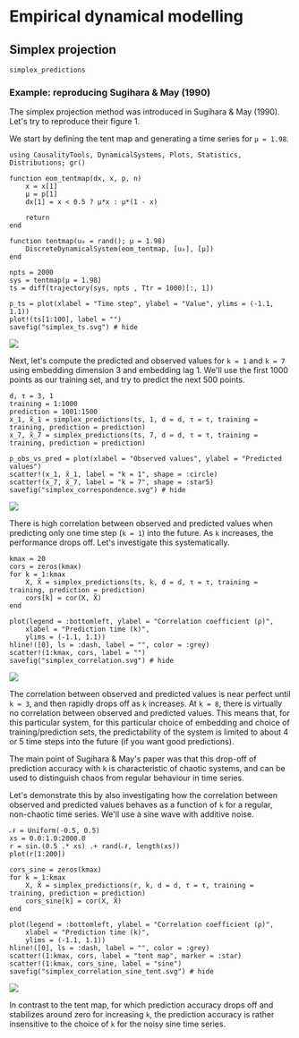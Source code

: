 # Empirical dynamical modelling

## Simplex projection

```@docs
simplex_predictions
```

### Example: reproducing Sugihara & May (1990)

The simplex projection method was introduced in Sugihara & May (1990). Let's try to reproduce their figure 1.

We start by defining the tent map and generating a time series for `μ = 1.98`.

```@example simplex_projection
using CausalityTools, DynamicalSystems, Plots, Statistics, Distributions; gr()

function eom_tentmap(dx, x, p, n)
    x = x[1]
    μ = p[1]
    dx[1] = x < 0.5 ? μ*x : μ*(1 - x)

    return
end

function tentmap(u₀ = rand(); μ = 1.98)
    DiscreteDynamicalSystem(eom_tentmap, [u₀], [μ])
end 

npts = 2000
sys = tentmap(μ = 1.98)
ts = diff(trajectory(sys, npts , Ttr = 1000)[:, 1])

p_ts = plot(xlabel = "Time step", ylabel = "Value", ylims = (-1.1, 1.1))
plot!(ts[1:100], label = "")
savefig("simplex_ts.svg") # hide
```

![](simplex_ts.svg)

Next, let's compute the predicted and observed values for `k = 1` and `k = 7` using embedding dimension 3 and 
embedding lag 1. We'll use the first 1000 points as our training set, and try to predict the next 500 points. 

```@example simplex_projection
d, τ = 3, 1
training = 1:1000
prediction = 1001:1500
x_1, x̃_1 = simplex_predictions(ts, 1, d = d, τ = τ, training = training, prediction = prediction)
x_7, x̃_7 = simplex_predictions(ts, 7, d = d, τ = τ, training = training, prediction = prediction)

p_obs_vs_pred = plot(xlabel = "Observed values", ylabel = "Predicted values")
scatter!(x_1, x̃_1, label = "k = 1", shape = :circle)
scatter!(x_7, x̃_7, label = "k = 7", shape = :star5)
savefig("simplex_correspondence.svg") # hide
```

![](simplex_correspondence.svg)

There is high correlation between observed and predicted values when predicting only one time step (`k = 1`)
into the future. As `k` increases, the performance drops off. Let's investigate this systematically.

```@example simplex_projection
kmax = 20
cors = zeros(kmax)
for k = 1:kmax
    X, X̃ = simplex_predictions(ts, k, d = d, τ = τ, training = training, prediction = prediction)
    cors[k] = cor(X, X̃)
end

plot(legend = :bottomleft, ylabel = "Correlation coefficient (ρ)", 
    xlabel = "Prediction time (k)",
    ylims = (-1.1, 1.1))
hline!([0], ls = :dash, label = "", color = :grey)
scatter!(1:kmax, cors, label = "")
savefig("simplex_correlation.svg") # hide
```

![](simplex_correlation.svg)

The correlation between observed and predicted values is near perfect until `k = 3`, and then rapidly 
drops off as `k` increases. At `k = 8`, there is virtually no correlation between observed and predicted values.
This means that, for this particular system, for this particular choice of embedding and choice of training/prediction sets, the predictability of the system is limited to about 4 or 5 time steps into the future (if you want good predictions). 

The main point of Sugihara & May's paper was that this drop-off of prediction accuracy with `k` is characteristic of chaotic systems, and can be used to distinguish chaos from regular behaviour in time series.

Let's demonstrate this by also investigating how the correlation between observed and predicted values behaves as a function of `k` for a regular, non-chaotic time series. We'll use a sine wave with additive noise.

```@example simplex_projection
𝒩 = Uniform(-0.5, 0.5)
xs = 0.0:1.0:2000.0
r = sin.(0.5 .* xs) .+ rand(𝒩, length(xs))
plot(r[1:200])

cors_sine = zeros(kmax)
for k = 1:kmax
    X, X̃ = simplex_predictions(r, k, d = d, τ = τ, training = training, prediction = prediction)
    cors_sine[k] = cor(X, X̃)
end

plot(legend = :bottomleft, ylabel = "Correlation coefficient (ρ)", 
    xlabel = "Prediction time (k)",
    ylims = (-1.1, 1.1))
hline!([0], ls = :dash, label = "", color = :grey)
scatter!(1:kmax, cors, label = "tent map", marker = :star)
scatter!(1:kmax, cors_sine, label = "sine")
savefig("simplex_correlation_sine_tent.svg") # hide
```

![](simplex_correlation_sine_tent.svg)

In contrast to the tent map, for which prediction accuracy drops off and stabilizes around zero for increasing `k`, the prediction accuracy is rather insensitive to the choice of `k` for the noisy sine time series. 